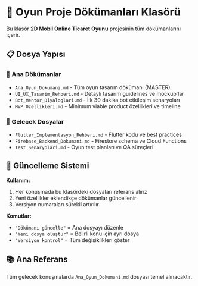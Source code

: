 # 📁 Oyun Proje Dökümanları Klasörü

Bu klasör **2D Mobil Online Ticaret Oyunu** projesinin tüm dökümanlarını içerir.

## 📋 **Dosya Yapısı**

### **📖 Ana Dökümanlar**
- `Ana_Oyun_Dokumani.md` - Tüm oyun tasarım dökümanı (MASTER)
- `UI_UX_Tasarim_Rehberi.md` - Detaylı tasarım guidelines ve mockup'lar
- `Bot_Mentor_Diyaloglari.md` - İlk 30 dakika bot etkileşim senaryoları
- `MVP_Ozellikleri.md` - Minimum viable product özellikleri ve timeline

### **🔮 Gelecek Dosyalar**
- `Flutter_Implementasyon_Rehberi.md` - Flutter kodu ve best practices
- `Firebase_Backend_Dokumani.md` - Firestore schema ve Cloud Functions
- `Test_Senaryolari.md` - Oyun test planları ve QA süreçleri

## 🔄 **Güncelleme Sistemi**

**Kullanım:**
1. Her konuşmada bu klasördeki dosyaları referans alırız
2. Yeni özellikler eklendikçe dökümanlar güncellenir
3. Versiyon numaraları sürekli artırılır

**Komutlar:**
- `"Dökümanı güncelle"` = Ana dosyayı düzenle
- `"Yeni dosya oluştur"` = Belirli konu için ayrı dosya
- `"Versiyon kontrol"` = Tüm değişiklikleri göster

## 📚 **Ana Referans**
Tüm gelecek konuşmalarda `Ana_Oyun_Dokumani.md` dosyası temel alınacaktır.
